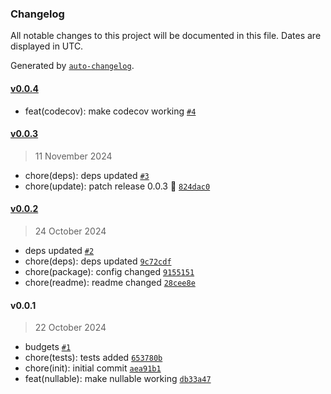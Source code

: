 ### Changelog

All notable changes to this project will be documented in this file. Dates are displayed in UTC.

Generated by [`auto-changelog`](https://github.com/CookPete/auto-changelog).

#### [v0.0.4](https://github.com/Celtian/ngx-nullable/compare/v0.0.3...v0.0.4)

- feat(codecov): make codecov working [`#4`](https://github.com/Celtian/ngx-nullable/pull/4)

#### [v0.0.3](https://github.com/Celtian/ngx-nullable/compare/v0.0.2...v0.0.3)

> 11 November 2024

- chore(deps): deps updated [`#3`](https://github.com/Celtian/ngx-nullable/pull/3)
- chore(update): patch release 0.0.3 🐛 [`824dac0`](https://github.com/Celtian/ngx-nullable/commit/824dac0912834d7ba9656a45e9125641b899a977)

#### [v0.0.2](https://github.com/Celtian/ngx-nullable/compare/v0.0.1...v0.0.2)

> 24 October 2024

- deps updated [`#2`](https://github.com/Celtian/ngx-nullable/pull/2)
- chore(deps): deps updated [`9c72cdf`](https://github.com/Celtian/ngx-nullable/commit/9c72cdf43c51bb4a58f549664220545d0dfde77e)
- chore(package): config changed [`9155151`](https://github.com/Celtian/ngx-nullable/commit/9155151781a2b8e50c6f4c25579e6b437b11aecb)
- chore(readme): readme changed [`28cee8e`](https://github.com/Celtian/ngx-nullable/commit/28cee8ea11d37445d42107657fffc27dc1872772)

#### v0.0.1

> 22 October 2024

- budgets [`#1`](https://github.com/Celtian/ngx-nullable/pull/1)
- chore(tests): tests added [`653780b`](https://github.com/Celtian/ngx-nullable/commit/653780b3e537f1796b2118f6246b1cc859d077c2)
- chore(init): initial commit [`aea91b1`](https://github.com/Celtian/ngx-nullable/commit/aea91b19e4a4824518c753c02a1d862dafa27f25)
- feat(nullable): make nullable working [`db33a47`](https://github.com/Celtian/ngx-nullable/commit/db33a477c48caaab9fb3ebeaa66b9dc68e0399c4)
